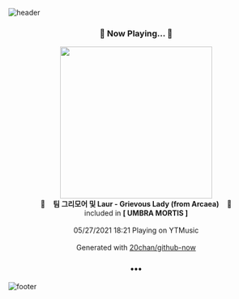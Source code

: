 ![header](https://capsule-render.vercel.app/api?type=wave&height=170&section=header&text=Hi.%20I'm%20SHIFT&fontColor=090707&fontAlignX=45&fontAlignY=65&fontSize=100)

<h3 align="center">🎵 Now Playing... 🎵</h3>
<p align="center">
  <a href="https://music.youtube.com/watch?v=QXeaLw2s-Wo">
    <img width="300" src="https://lh3.googleusercontent.com/PZBogdn6ZlXhEvMkEHdNYxhr5sxDrnS17uO0TmivyQgmhZ6WWCZV6A11RfMvNsBVdW254Uatqn12uqQ">
  </a>
  <br>
  🎵&nbsp&nbsp&nbsp <b>팀 그리모어 및 Laur - Grievous Lady (from Arcaea)</b> &nbsp&nbsp&nbsp🎵
  <br>
  included in <b>[ UMBRA MORTIS ]</b>
  
  <br />
  <br />
  05/27/2021 18:21 Playing on YTMusic
  <br />
  <br />
  Generated with <a href="https://github.com/20chan/github-now">20chan/github-now</a>
</p>

<h3 align="center">•••</h3>

![footer](https://capsule-render.vercel.app/api?type=wave&height=150&section=footer)
